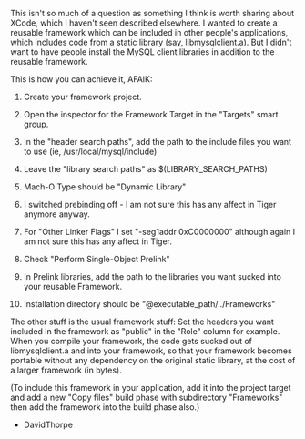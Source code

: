 

This isn't so much of a question as something I think is worth sharing about XCode, which I haven't seen described elsewhere. I wanted to create a reusable framework which can be included in other people's applications, which includes code from a static library (say, libmysqlclient.a). But I didn't want to have people install the MySQL client libraries in addition to the reusable framework.

This is how you can achieve it, AFAIK:

1. Create your framework project.

2. Open the inspector for the Framework Target in the "Targets" smart group.

3. In the "header search paths", add the path to the include files you want to use (ie, /usr/local/mysql/include)

4. Leave the "library search paths" as $(LIBRARY_SEARCH_PATHS)

5. Mach-O Type should be "Dynamic Library"

6. I switched prebinding off - I am not sure this has any affect in Tiger anymore anyway.

7. For "Other Linker Flags" I set "-seg1addr 0xC0000000" although again I am not sure this has any affect in Tiger.

8. Check "Perform Single-Object Prelink"

9. In Prelink libraries, add the path to the libraries you want sucked into your reusable Framework.

10. Installation directory should be "@executable_path/../Frameworks"

The other stuff is the usual framework stuff: Set the headers you want included in the framework as "public" in the "Role" column for example. 
When you compile your framework, the code gets sucked out of libmysqlclient.a and into your framework, so that your framework becomes portable without any dependency on the original static library, at the cost of a larger framework (in bytes).

(To include this framework in your application, add it into the project target and add a new "Copy files" build phase with subdirectory "Frameworks" then add the framework into the build phase also.)

- DavidThorpe
